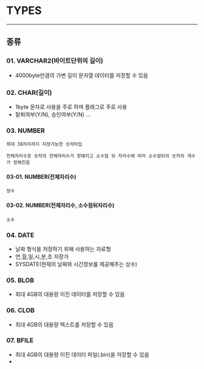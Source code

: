 # **TYPES**
---
## **종류**
### 01. VARCHAR2(바이트단위의 길이)
- 4000byte만큼의 가변 길이 문자열 데이터를 저장할 수 있음
### 02. CHAR(길이)
- 1byte 문자로 사용을 주로 하며 플래그로 주로 사용
- 탈퇴여부(Y/N), 승인여부(Y/N) ...
### 03. NUMBER
`최대 38자리까지 지정가능한 숫자타입`

`전체자리수로 숫자의 전체자리수가 정해지고 소수점 뒤 자리수에 따라 소수점뒤의 숫자의 개수가 정해진음`
#### 03-01. NUMBER(전체자리수)
`정수`
#### 03-02. NUMBER(전체자리수, 소수점뒤자리수)
`소수`
### 04. DATE
- 날짜 형식을 저장하기 위해 사용하는 자료형
- 연,월,일,시,분,초 저장가
- SYSDATE(현재의 날짜와 시간정보를 제공해주는 상수)
### 05. BLOB
- 최대 4GB의 대용량 이진 데이터를 저장할 수 있음
### 06. CLOB
- 최대 4GB의 대용량 텍스트를 저장할 수 있음
### 07. BFILE
- 최대 4GB의 대용량 이진 데이터 파일(.bin)을 저장할 수 있음
- 
